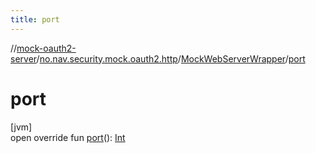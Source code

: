 ```yaml
---
title: port
---
```

//[mock-oauth2-server](../../../index.html)/[no.nav.security.mock.oauth2.http](../index.html)/[MockWebServerWrapper](index.html)/[port](port.html)



# port



[jvm]\
open override fun [port](port.html)(): [Int](https://kotlinlang.org/api/latest/jvm/stdlib/kotlin/-int/index.html)




